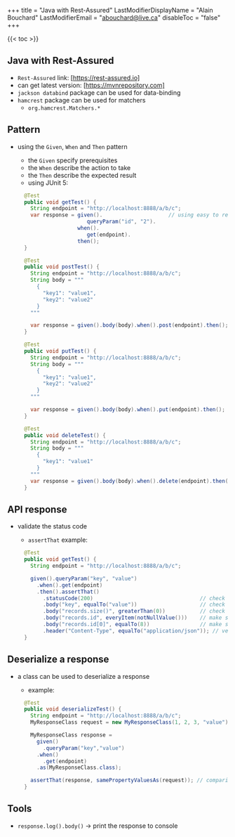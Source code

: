 +++
title = "Java with Rest-Assured"
LastModifierDisplayName = "Alain Bouchard"
LastModifierEmail = "abouchard@live.ca"
disableToc = "false"
+++

{{< toc >}}

## Java with Rest-Assured

- `Rest-Assured` link: [https://rest-assured.io]
- can get latest version: [https://mvnrepository.com]
- `jackson databind` package can be used for data-binding
- `hamcrest` package can be used for matchers
  - `org.hamcrest.Matchers.*`

## Pattern

- using the `Given`, `When` and `Then` pattern
  - the `Given` specify prerequisites
  - the `When` describe the action to take
  - the `Then` describe the expected result
  - using JUnit 5:

  ```java
    @Test
    public void getTest() {
      String endpoint = "http://localhost:8888/a/b/c";
      var response = given().                     // using easy to read format for doc only
                        queryParam("id", "2").
                     when().
                        get(endpoint).
                     then();
    }

    @Test
    public void postTest() {
      String endpoint = "http://localhost:8888/a/b/c";
      String body = """
        {
          "key1": "value1",
          "key2": "value2"
        }
      """

      var response = given().body(body).when().post(endpoint).then();
    }

    @Test
    public void putTest() {
      String endpoint = "http://localhost:8888/a/b/c";
      String body = """
        {
          "key1": "value1",
          "key2": "value2"
        }
      """

      var response = given().body(body).when().put(endpoint).then();
    }

    @Test
    public void deleteTest() {
      String endpoint = "http://localhost:8888/a/b/c";
      String body = """
        {
          "key1": "value1"
        }
      """
      var response = given().body(body).when().delete(endpoint).then();
    }
    ```

## API response

- validate the status code
  - `assertThat` example:

  ```java
    @Test
    public void getTest() {
      String endpoint = "http://localhost:8888/a/b/c";

      given().queryParam("key", "value")
        .when().get(endpoint)
        .then().assertThat()
          .statusCode(200)                                  // check status code is OK/200
          .body("key", equalTo("value"))                    // check for response body key = value
          .body("records.size()", greaterThan(0))           // check for response body record array to have 1+ items
          .body("records.id", everyItem(notNullValue()))    // make sure each records.id item from the array is not null
          .body("records.id[0]", equalTo(8))                // make sure first records.id item = 0
          .header("Content-Type", equalTo("application/json")); // verify the headers content-type field
    }
  ```

## Deserialize a response

- a class can be used to deserialize a response
  - example:

  ```java
    @Test
    public void deserializeTest() {
      String endpoint = "http://localhost:8888/a/b/c";
      MyResponseClass request = new MyResponseClass(1, 2, 3, "value");

      MyResponseClass response =
        given()
          .queryParam("key","value")
        .when()
          .get(endpoint)
        .as(MyResponseClass.class);

      assertThat(response, samePropertyValuesAs(request)); // comparing every property of the classes
    }
    ```

## Tools

- `response.log().body()`   -> print the response to console
